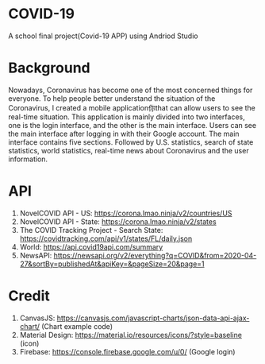 # COVID-19
A school final project(Covid-19 APP) using Andriod Studio


# Background
Nowadays, Coronavirus has become one of the most concerned things for everyone. To help people better understand the situation of the Coronavirus, I created a mobile application你that can allow users to see the real-time situation. This application is mainly divided into two interfaces, one is the login interface, and the other is the main interface. Users can see the main interface after logging in with their Google account. The main interface contains five sections. Followed by U.S. statistics, search of state statistics, world statistics, real-time news about Coronavirus and the user information.


# API
1. NovelCOVID API - US: https://corona.lmao.ninja/v2/countries/US
2. NovelCOVID API - State: https://corona.lmao.ninja/v2/states
3. The COVID Tracking Project - Search State: https://covidtracking.com/api/v1/states/FL/daily.json
4. World: https://api.covid19api.com/summary
5. NewsAPI: https://newsapi.org/v2/everything?q=COVID&from=2020-04-27&sortBy=publishedAt&apiKey=&pageSize=20&page=1


# Credit
1. CanvasJS: https://canvasjs.com/javascript-charts/json-data-api-ajax-chart/ (Chart example code)
2. Material Design: https://material.io/resources/icons/?style=baseline (icon)
3. Firebase: https://console.firebase.google.com/u/0/ (Google login)
